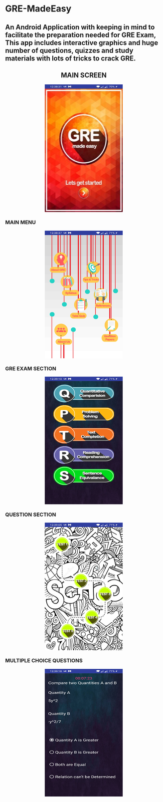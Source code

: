 # GRE-MadeEasy

## An Android Application with keeping in mind to facilitate the preparation needed for GRE Exam, This app includes interactive graphics and huge number of questions, quizzes and study materials with lots of tricks to crack GRE.

<p align="center">
	<h2 style="text-align:center">MAIN SCREEN</h2>
</p>
<p align="center">
	<img src="https://github.com/nihalnihalani/GRE-MADE-EASY--ANDROID-APP/blob/master/Images/screen1.jpg" width="250" height="409" align="center">
</p>

<p align="center">

### MAIN MENU
<p align="center">

<p align="center">
	<img src="https://github.com/nihalnihalani/GRE-MADE-EASY--ANDROID-APP/blob/master/Images/screen2.jpg" width="250" height="409" align="center">
</p>

<p align="center">

### GRE EXAM SECTION
</p>

<p align="center">
	<img src="https://github.com/nihalnihalani/GRE-MADE-EASY--ANDROID-APP/blob/master/Images/screen4.jpg" width="250" height="409" align="center">
</p>


### QUESTION SECTION
<p align="center">
	<img src="https://github.com/nihalnihalani/GRE-MADE-EASY--ANDROID-APP/blob/master/Images/screen3.jpg" width="250" height="409" align="center">
</p>
<p align="center">

### MULTIPLE CHOICE QUESTIONS
</p>
<p align="center">
	<img src="https://github.com/nihalnihalani/GRE-MADE-EASY--ANDROID-APP/blob/master/Images/screen5.jpg" width="250" height="409" align="center">
</p>